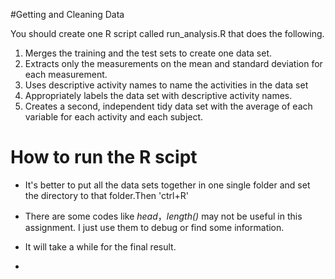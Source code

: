 #Getting and Cleaning Data




You should create one R script called run_analysis.R that does the following.

1. Merges the training and the test sets to create one data set.
2. Extracts only the measurements on the mean and standard deviation for each measurement.
3. Uses descriptive activity names to name the activities in the data set
4. Appropriately labels the data set with descriptive activity names.
5. Creates a second, independent tidy data set with the average of each variable for each activity and each subject.

# How to run the R scipt

- It's better to put all the data sets together in one single folder and set the directory to that folder.Then 'ctrl+R'

- There are some codes like *head*，*length()* may not be useful in this assignment. I just use them to debug or find some information.

- It will take a while for the final result.

-
